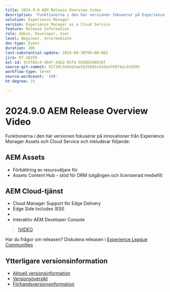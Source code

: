 ```yaml
---
title: 2024.9.0 AEM Release Overview Video
description: 'Funktionerna i den här versionen fokuserar på Experience Manager Assets- och Cloud Service-innovationer och omfattar följande: AEM Assets - Förbättring av resursväljare för supportsamlingar ​ Assets Content Hub - stöd för DRM (utgånget och licensierat material) ​ AEM Cloud-tjänst - Cloud Manager-stöd för Edge Delivery ​ Edge Side Includes (ESI) ​ grundläggande autentisering ​ interaktiv AEM Developer Console'
solution: Experience Manager
version: Experience Manager as a Cloud Service
feature: Release Information
role: Admin, Developer, User
level: Beginner, Intermediate
doc-type: Event
duration: 206
last-substantial-update: 2024-09-30T00:00:00Z
jira: KT-16259
exl-id: 9c5f82c4-d947-41b2-85f4-5b586346916f
source-git-commit: 91f20c3e9ee5ae5b259d5cb3da476974acdc6585
workflow-type: tm+mt
source-wordcount: '149'
ht-degree: 1%

---
```


# 2024.9.0 AEM Release Overview Video

Funktionerna i den här versionen fokuserar på innovationer från Experience Manager Assets och Cloud Service och inkluderar följande:

## AEM Assets

* Förbättring av resursväljare för &#x200B;
* Assets Content Hub - stöd för DRM (utgången och licensierad mediefil) &#x200B;

## AEM Cloud-tjänst

* Cloud Manager Support för Edge Delivery &#x200B;
* Edge Side Includes (ESI) &#x200B;
* &#x200B;
* Interaktiv AEM Developer Console

>[!VIDEO](https://video.tv.adobe.com/v/3434847/?learn=on)

Har du frågor om releasen?  Diskutera releasen i [Experience League Communities](https://adobe.ly/4eqofkS)

## Ytterligare versionsinformation

* [Aktuell versionsinformation](https://experienceleague.adobe.com/docs/experience-manager-cloud-service/content/release-notes/home.html)
* [Versionsöversikt](https://experienceleague.adobe.com/docs/experience-manager-release-information/aem-release-updates/update-releases-roadmap.html)
* [Förhandsversionsinformation](https://experienceleague.adobe.com/docs/experience-manager-cloud-service/content/release-notes/prerelease.html)
